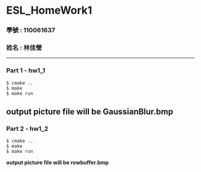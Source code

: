 # ESL_HomeWork1
### 學號 : 110061637
### 姓名 : 林佳瑩
---
### Part 1 - hw1_1
```
$ cmake ..
$ make
$ make run
```
**output picture file will be GaussianBlur.bmp** 
---
### Part 2 - hw1_2
```
$ cmake ..
$ make
$ make run
```
**output picture file will be rowbuffer.bmp**
